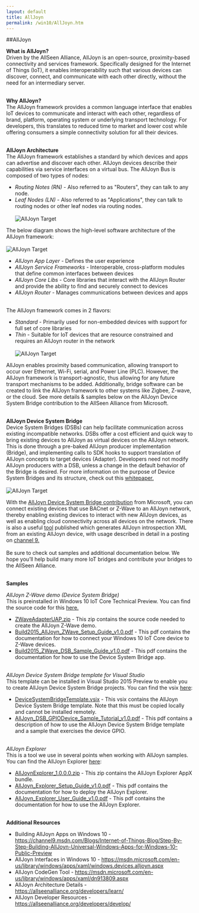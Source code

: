 ```yaml
---
layout: default
title: AllJoyn
permalink: /win10/AllJoyn.htm
---
```


<div class="container" markdown="1">
##AllJoyn<br/>

**What is AllJoyn?**<br/>
Driven by the AllSeen Alliance, AllJoyn is an open-source, proximity-based connectivity and services framework.  Specifically designed for the Internet of Things (IoT), it enables interoperability such that various devices can discover, connect, and communicate with each other directly, without the need for an intermediary server.<br/><br/>

**Why AllJoyn?**<br/>
The AllJoyn framework provides a common language interface that enables IoT devices to communicate and interact with each other, regardless of brand, platform, operating system or underlying transport technology. For developers, this translates to reduced time to market and lower cost while offering consumers a simple connectivity solution for all their devices.<br/><br/>

**AllJoyn Architecture**<br/>
The AllJoyn framework establishes a standard by which devices and apps can advertise and discover each other.  AllJoyn devices describe their capabilities via service interfaces on a virtual bus.  The AllJoyn Bus is composed of two types of nodes:

* *Routing Notes (RN)* - Also referred to as "Routers", they can talk to any node.
* *Leaf Nodes (LN)* - Also referred to as "Applications", they can talk to routing nodes or other leaf nodes via routing nodes.<br/>
<br/>![AllJoyn Target]({{site.baseurl}}/images/AllJoyn/AllJoyn_Routers_Apps.png)<br/>

The below diagram shows the high-level software architecture of the AllJoyn framework:<br/>
<br/>![AllJoyn Target]({{site.baseurl}}/images/AllJoyn/AllJoyn_Architecture.png)

* *AllJoyn App Layer* - Defines the user experience<br/>
* *AllJoyn Service Frameworks* - Interoperable, cross-platform modules that define common interfaces between devices <br/>
* *AllJoyn Core Libs* - Core libraries that interact with the AllJoyn Router and provide the ability to find and securely connect to devices <br/>
* *AllJoyn Router* - Manages communications between devices and apps <br/><br/>
 
The AllJoyn framework comes in 2 flavors:

* *Standard* - Primarily used for non-embedded devices with support for full set of core libraries
* *Thin* - Suitable for IoT devices that are resource constrained and requires an AllJoyn router in the network<br/>
<br/>![AllJoyn Target]({{site.baseurl}}/images/AllJoyn/AllJoyn_Frameworks.png)
	
AllJoyn enables proximity based communication, allowing transport to occur over Ethernet, Wi-Fi, serial, and Power Line (PLC).  However, the AllJoyn framework is transport-agnostic, thus allowing for any future transport mechanisms to be added.  Additionally, bridge software can be created to link the AllJoyn framework to other systems like Zigbee, Z-wave, or the cloud.  See more details & samples below on the AllJoyn Device System Bridge contribution to the AllSeen Alliance from Microsoft.<br/><br/>

**AllJoyn Device System Bridge**<br/>
Device System Bridges (DSBs) can help facilitate communication across existing incompatible networks.  DSBs offer a cost efficient and quick way to bring existing devices to AllJoyn as virtual devices on the AllJoyn network.  This is done through a pre-baked AllJoyn producer implementation (Bridge), and implementing calls to SDK hooks to support translation of AllJoyn concepts to target devices (Adapter).  Developers need not modify AllJoyn producers with a DSB, unless a change in the default behavior of the Bridge is desired.  For more information on the purpose of Device System Bridges and its structure, check out this <a href="https://git.allseenalliance.org/cgit/dsb.git/plain/Docs/AllJoyn - Device System Bridge - Whitepaper v1.0.pdf" target="_blank">whitepaper.</a><br/>
<br/>![AllJoyn Target]({{site.baseurl}}/images/AllJoyn/AllJoyn_DSBArch.png)

With the <a href="https://wiki.allseenalliance.org/gateway/dsb" target="_blank">AllJoyn Device System Bridge contribution</a> from Microsoft, you can connect existing devices that use BACnet or Z-Wave to an AllJoyn network, thereby enabling existing devices to interact with new AllJoyn devices, as well as enabling cloud connectivity across all devices on the network.   There is also a useful <a href="https://github.com/MS-brock/AllJoynToasterDemo/tree/master/getajxml" target="_blank">tool</a> published which generates AllJoyn introspection XML from an existing AllJoyn device, with usage described in detail in a posting on <a href="https://channel9.msdn.com/Blogs/Internet-of-Things-Blog/Step-By-Step-Building-AllJoyn-Universal-Windows-Apps-for-Windows-10-Public-Preview" target='_blank'>channel 9.</a><br/><br/>
Be sure to check out samples and additional documentation below.  We hope you’ll help build many more IoT bridges and contribute your bridges to the AllSeen Alliance.<br/><br/>

**Samples**<br/>

*AllJoyn Z-Wave demo (Device System Bridge)*<br/>
This is preinstalled in Windows 10 IoT Core Technical Preview. You can find the source code for this <a href="https://github.com/ms-iot/samples/tree/develop/AllJoyn/AllJoynZWaveDemo" target="_blank">here.</a><br/>

* <a href="https://github.com/ms-iot/samples/blob/develop/AllJoyn/AllJoynZWaveDemo/ZWaveAdapterUAP.zip?raw=true" target="_blank">ZWaveAdapterUAP.zip</a> - This zip contains the source code needed to create the AllJoyn Z-Wave demo.
* <a href="https://github.com/ms-iot/samples/blob/develop/AllJoyn/AllJoynZWaveDemo/Build2015_AllJoyn_ZWave_Setup_Guide_v1.0.pdf?raw=true" target="_blank">Build2015_AllJoyn_ZWave_Setup_Guide_v1.0.pdf</a> - This pdf contains the documentation for how to connect your Windows 10 IoT Core device to Z-Wave devices.
* <a href="https://github.com/ms-iot/samples/blob/develop/AllJoyn/AllJoynZWaveDemo/Build2015_ZWave_DSB_Sample_Guide_v1.0.pdf?raw=true" target="_blank">Build2015_ZWave_DSB_Sample_Guide_v1.0.pdf</a> - This pdf contains the documentation for how to use the Device System Bridge app. <br/><br/>

*AllJoyn Device System Bridge template for Visual Studio*<br/>
This template can be installed in Visual Studio 2015 Preview to enable you to create AllJoyn Device System Bridge projects. You can find the vsix <a href="https://github.com/ms-iot/samples/tree/develop/AllJoyn/AllJoynDSBGuide" target="_blank">here</a>:<br/>

* <a href="https://github.com/ms-iot/samples/blob/develop/AllJoyn/AllJoynDSBGuide/DeviceSystemBridgeTemplate.vsix" target="_blank">DeviceSystemBridgeTemplate.vsix</a> - This vsix contains the AllJoyn Device System Bridge template. Note that this must be copied locally and cannot be installed remotely.
* <a href="https://github.com/ms-iot/samples/blob/develop/AllJoyn/AllJoynDSBGuide/AllJoyn_DSB_GPIODevice_Sample_Tutorial_v1.0.pdf?raw=true" target="_blank">AllJoyn_DSB_GPIODevice_Sample_Tutorial_v1.0.pdf</a> - This pdf contains a description of how to use the AllJoyn Device System Bridge template and a sample that exercises the device GPIO.<br/><br/>

*AllJoyn Explorer*<br/>
This is a tool we use in several points when working with AllJoyn samples. You can find the AllJoyn Explorer <a href="https://github.com/ms-iot/samples/tree/develop/AllJoyn/AllJoynExplorer" target="_blank">here</a>:<br/>

* <a href="https://github.com/ms-iot/samples/blob/develop/AllJoyn/AllJoynExplorer/AllJoynExplorer_1.0.0.0.zip?raw=true" target="_blank">AllJoynExplorer_1.0.0.0.zip</a> - This zip contains the AllJoyn Explorer AppX bundle.
* <a href="https://github.com/ms-iot/samples/blob/develop/AllJoyn/AllJoynExplorer/AllJoyn_Explorer_Setup_Guide_v1.0.pdf?raw=true" target="_blank">AllJoyn_Explorer_Setup_Guide_v1.0.pdf</a> - This pdf contains the documentation for how to deploy the AllJoyn Explorer.
* <a href="https://github.com/ms-iot/samples/blob/develop/AllJoyn/AllJoynExplorer/AllJoyn_Explorer_User_Guide_v1.0.pdf?raw=true" target="_blank">AllJoyn_Explorer_User_Guide_v1.0.pdf</a> - This pdf contains the documentation for how to use the AllJoyn Explorer.<br/><br/>
 
**Additional Resources**<br/>

* Building AllJoyn Apps on Windows 10 - <a href="https://channel9.msdn.com/Blogs/Internet-of-Things-Blog/Step-By-Step-Building-AllJoyn-Universal-Windows-Apps-for-Windows-10-Public-Preview" target="_blank">https://channel9.msdn.com/Blogs/Internet-of-Things-Blog/Step-By-Step-Building-AllJoyn-Universal-Windows-Apps-for-Windows-10-Public-Preview</a>
* AllJoyn Interfaces in Windows 10 - <a href="https://msdn.microsoft.com/en-us/library/windows/apps/xaml/windows.devices.alljoyn.aspx" target="_blank">https://msdn.microsoft.com/en-us/library/windows/apps/xaml/windows.devices.alljoyn.aspx</a>
* AllJoyn CodeGen Tool - <a href="https://msdn.microsoft.com/en-us/library/windows/apps/xaml/dn913809.aspx" target="_blank">https://msdn.microsoft.com/en-us/library/windows/apps/xaml/dn913809.aspx</a>
* AllJoyn Architecture Details - <a href="https://allseenalliance.org/developers/learn/" target="_blank">https://allseenalliance.org/developers/learn/</a>
* AllJoyn Developer Resources - <a href="https://allseenalliance.org/developers/develop/" target="_blank">https://allseenalliance.org/developers/develop/</a><br/>
 
</div>